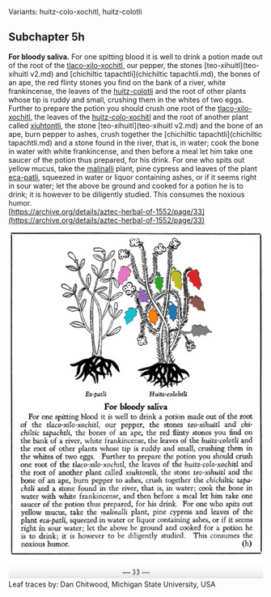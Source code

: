 Variants: huitz-colo-xochitl, huitz-colotli  

## Subchapter 5h  
**For bloody saliva.** For one spitting blood it is well to drink a potion made out of the root of the [tlaco-xilo-xochitl](Tlaco-xilo-xochitl.md), our pepper, the stones [teo-xihuitl](teo-xihuitl v2.md) and [chichiltic tapachtli](chichiltic tapachtli.md), the bones of an ape, the red flinty stones you find on the bank of a river, white frankincense, the leaves of the [huitz-colotli](Huitz-colotli.md) and the root of other plants whose tip is ruddy and small, crushing them in the whites of two eggs. Further to prepare the potion you should crush one root of the [tlaco-xilo-xochitl](Tlaco-xilo-xochitl.md), the leaves of the [huitz-colo-xochitl](Huitz-colotli.md) and the root of another plant called [xiuhtontli](Xiuhtontli.md), the stone [teo-xihuitl](teo-xihuitl v2.md) and the bone of an ape, burn pepper to ashes, crush together the [chichiltic tapachtli](chichiltic tapachtli.md) and a stone found in the river, that is, in water; cook the bone in water with white frankincense, and then before a meal let him take one saucer of the potion thus prepared, for his drink. For one who spits out yellow mucus, take the [malinalli](Malinalli.md) plant, pine cypress and leaves of the plant [eca-patli](Eca-patli.md), squeezed in water or liquor containing ashes, or if it seems right in sour water; let the above be ground and cooked for a potion he is to drink; it is however to be diligently studied. This consumes the noxious humor.  
[https://archive.org/details/aztec-herbal-of-1552/page/33](https://archive.org/details/aztec-herbal-of-1552/page/33)  

![D_ID100_p033_02_Huitz-colotli.png](assets/D_ID100_p033_02_Huitz-colotli.png)  
Leaf traces by: Dan Chitwood, Michigan State University, USA  
